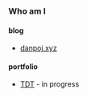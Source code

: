 ### Who am I

#### blog
- [danpoj.xyz](https://danpoj.xyz)

#### portfolio
- [TDT](https://github.com/ToDoTogether-TDT) - in progress
